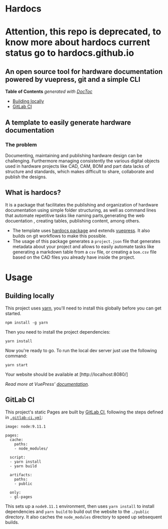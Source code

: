 # Hardocs 
# Attention, this repo is deprecated, to know more about hardocs current status go to hardocs.github.io

## An open source tool for hardware documentation powered by vuepress, git and a simple CLI
<!-- START doctoc generated TOC please keep comment here to allow auto update -->
<!-- DON'T EDIT THIS SECTION, INSTEAD RE-RUN doctoc TO UPDATE -->
**Table of Contents** _generated with [DocToc](https://github.com/thlorenz/doctoc)_


- [Building locally](#building-locally)
- [GitLab CI](#gitlab-ci)

<!-- END doctoc generated TOC please keep comment here to allow auto update -->
## A template to easily generate hardware documentation
### The problem
Documenting, maintaining and publishing hardware design can be challenging. Furthermore managing consistently the various digital objects used in hardware projects like CAD, CAM, BOM and part data lacks of structure and standards, which makes difficult to share, collaborate and publish the designs.  
## What is hardocs?
It is a package that facilitates the publishing and organization of hardware documentation using simple folder structuring, as well as command lines that automate repetitive tasks like naming parts,generating the web docuentation , creating tables, publishing content, among others. 
- The template uses [hardocs package](https://www.npmjs.com/package/hardocs) and extends [vuepress](https://vuepress.vuejs.org/). It also builds on git workflows to make this possible.
- The usage of this package generates a `project.json` file that generates metadata about your project and allows to easily automate tasks like generating a markdown table from a `csv` file, or creating a `bom.csv` file based on the CAD files you already have inside the project.   

# Usage
## Building locally

This project uses [yarn](https://yarnpkg.com), you'll need to install this globally before you can get started.

```
npm install -g yarn
```

Then you need to install the project dependencies:

```
yarn install
```

Now you're ready to go.
To run the local dev server just use the following command:

```
yarn start
```

Your website should be available at [http://localhost:8080/]

_Read more at VuePress' [documentation][]._

## GitLab CI

This project's static Pages are built by [GitLab CI][ci], following the steps
defined in [`.gitlab-ci.yml`](.gitlab-ci.yml):

```
image: node:9.11.1

pages:
  cache:
    paths:
    - node_modules/

  script:
  - yarn install
  - yarn build

  artifacts:
    paths:
    - public

  only:
  - gl-pages

```

This sets up a `node9.11.1` environment, then uses `yarn install` to install dependencies and `yarn build` to build out the website to the `./public` directory.
It also caches the `node_modules` directory to speed up sebsequent builds.


[project]: https://vuepress.vuejs.org/
[documentation]: https://vuepress.vuejs.org/guide/
[gocommons]: https://go_commons.gitlab.io/home/
[ci]: https://about.gitlab.com/gitlab-ci/
